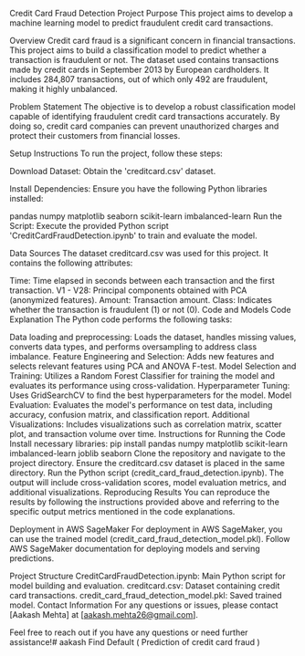 Credit Card Fraud Detection Project
Purpose
This project aims to develop a machine learning model to predict fraudulent credit card transactions.

Overview
Credit card fraud is a significant concern in financial transactions. This project aims to build a classification model to predict whether a transaction is fraudulent or not. The dataset used contains transactions made by credit cards in September 2013 by European cardholders. It includes 284,807 transactions, out of which only 492 are fraudulent, making it highly unbalanced.

Problem Statement
The objective is to develop a robust classification model capable of identifying fraudulent credit card transactions accurately. By doing so, credit card companies can prevent unauthorized charges and protect their customers from financial losses.

Setup Instructions
To run the project, follow these steps:

Download Dataset: Obtain the 'creditcard.csv' dataset.

Install Dependencies: Ensure you have the following Python libraries installed:

pandas
numpy
matplotlib
seaborn
scikit-learn
imbalanced-learn
Run the Script: Execute the provided Python script 'CreditCardFraudDetection.ipynb' to train and evaluate the model.

Data Sources
The dataset creditcard.csv was used for this project. It contains the following attributes:

Time: Time elapsed in seconds between each transaction and the first transaction.
V1 - V28: Principal components obtained with PCA (anonymized features).
Amount: Transaction amount.
Class: Indicates whether the transaction is fraudulent (1) or not (0).
Code and Models
Code Explanation
The Python code performs the following tasks:

Data loading and preprocessing: Loads the dataset, handles missing values, converts data types, and performs oversampling to address class imbalance.
Feature Engineering and Selection: Adds new features and selects relevant features using PCA and ANOVA F-test.
Model Selection and Training: Utilizes a Random Forest Classifier for training the model and evaluates its performance using cross-validation.
Hyperparameter Tuning: Uses GridSearchCV to find the best hyperparameters for the model.
Model Evaluation: Evaluates the model's performance on test data, including accuracy, confusion matrix, and classification report.
Additional Visualizations: Includes visualizations such as correlation matrix, scatter plot, and transaction volume over time.
Instructions for Running the Code
Install necessary libraries:
pip install pandas numpy matplotlib scikit-learn imbalanced-learn joblib seaborn
Clone the repository and navigate to the project directory.
Ensure the creditcard.csv dataset is placed in the same directory.
Run the Python script (credit_card_fraud_detection.ipynb).
The output will include cross-validation scores, model evaluation metrics, and additional visualizations.
Reproducing Results
You can reproduce the results by following the instructions provided above and referring to the specific output metrics mentioned in the code explanations.

Deployment in AWS SageMaker
For deployment in AWS SageMaker, you can use the trained model (credit_card_fraud_detection_model.pkl). Follow AWS SageMaker documentation for deploying models and serving predictions.

Project Structure
CreditCardFraudDetection.ipynb: Main Python script for model building and evaluation.
creditcard.csv: Dataset containing credit card transactions.
credit_card_fraud_detection_model.pkl: Saved trained model.
Contact Information
For any questions or issues, please contact [Aakash Mehta] at [aakash.mehta26@gmail.com].

Feel free to reach out if you have any questions or need further assistance!# aakash
Find Default ( Prediction of credit card fraud )
